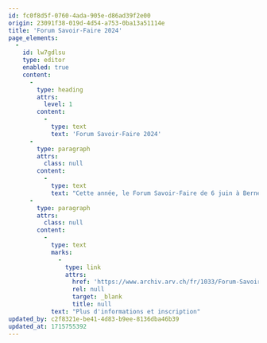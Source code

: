```yaml
---
id: fc0f8d5f-0760-4ada-905e-d86ad39f2e00
origin: 23091f38-019d-4d54-a753-0ba13a51114e
title: 'Forum Savoir-Faire 2024'
page_elements:
  -
    id: lw7gdlsu
    type: editor
    enabled: true
    content:
      -
        type: heading
        attrs:
          level: 1
        content:
          -
            type: text
            text: 'Forum Savoir-Faire 2024'
      -
        type: paragraph
        attrs:
          class: null
        content:
          -
            type: text
            text: "Cette année, le Forum Savoir-Faire de 6 juin à Berne traite les défis posés par\_la gestion des charges de fond sur de grandes superficies, en particulier par les charges géogènes mais aussi les pollutions par\_les PFAS. Ces dernières représentent un grand défi pour l'économie circulaire et entraînent souvent des coûts supplémentaires élevés pour les maîtres d'ouvrage."
      -
        type: paragraph
        attrs:
          class: null
        content:
          -
            type: text
            marks:
              -
                type: link
                attrs:
                  href: 'https://www.archiv.arv.ch/fr/1033/Forum-Savoir-Faire.htm?Article=67310'
                  rel: null
                  target: _blank
                  title: null
            text: "Plus d'informations et inscription"
updated_by: c2f8321e-be41-4d83-b9ee-8136dba46b39
updated_at: 1715755392
---
```

